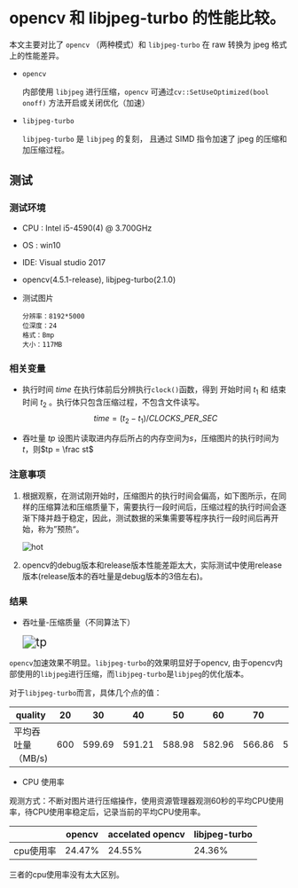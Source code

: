 # opencv 和 libjpeg-turbo 的性能比较。
本文主要对比了 `opencv` （两种模式）和 `libjpeg-turbo` 在 raw 转换为 jpeg 格式上的性能差异。

- `opencv`

	内部使用 `libjpeg` 进行压缩，`opencv` 可通过`cv::SetUseOptimized(bool onoff)` 方法开启或关闭优化（加速）

- `libjpeg-turbo`

	`libjpeg-turbo` 是 `libjpeg` 的复刻， 且通过 SIMD 指令加速了 jpeg 的压缩和加压缩过程。
## 测试
### 测试环境
- CPU : Intel i5-4590(4) @ 3.700GHz

- OS : win10

- IDE: Visual studio 2017

- opencv(4.5.1-release), libjpeg-turbo(2.1.0)

- 测试图片

  ```shell
  分辨率：8192*5000
  位深度：24
  格式：Bmp
  大小：117MB
  ```
### 相关变量

- 执行时间 $time$
  在执行体前后分辨执行`clock()`函数，得到 开始时间 $t_1$ 和 结束时间 $t_2$ 。执行体只包含压缩过程，不包含文件读写。
  $$
  time  = (t_2-t_1)/ CLOCKS\_PER\_SEC
  $$

- 吞吐量 $tp$
  设图片读取进内存后所占的内存空间为$s$，压缩图片的执行时间为$t$，则$tp = \frac st$

### 注意事项

1. 根据观察，在测试刚开始时，压缩图片的执行时间会偏高，如下图所示，在同样的压缩算法和压缩质量下，需要执行一段时间后，压缩过程的执行时间会逐渐下降并趋于稳定，因此，测试数据的采集需要等程序执行一段时间后再开始，称为”预热“。

   ![hot](C:\Users\Administrator\Desktop\raw2jpegTest\hot.png)

2. opencv的debug版本和release版本性能差距太大，实际测试中使用release版本(release版本的吞吐量是debug版本的3倍左右)。

### 结果

- 吞吐量-压缩质量（不同算法下）

  <img src="C:\Users\Administrator\Desktop\raw2jpegTest\tp.png" alt="tp" style="zoom:150%;" />

  

`opencv`加速效果不明显。`libjpeg-turbo`的效果明显好于opencv, 由于opencv内部使用的`libjpeg`进行压缩，而`libjpeg-turbo`是`libjpeg`的优化版本。

对于`libjpeg-turbo`而言，具体几个点的值：

| quality           | 20   | 30     | 40     | 50     | 60     | 70     | 80     | 90     |
| ----------------- | ---- | ------ | ------ | ------ | ------ | ------ | ------ | ------ |
| 平均吞吐量（MB/s) | 600  | 599.69 | 591.21 | 588.98 | 582.96 | 566.86 | 543.30 | 501.50 |



* CPU 使用率

​	观测方式：不断对图片进行压缩操作，使用资源管理器观测60秒的平均CPU使用率，待CPU使用率稳定后，记录当前的平均CPU使用率。

|           | opencv | accelated opencv | libjpeg-turbo |
| --------- | ------ | ---------------- | ------------- |
| cpu使用率 | 24.47% | 24.55%           | 24.36%        |

三者的cpu使用率没有太大区别。


